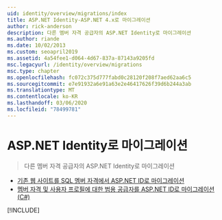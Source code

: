 ```yaml
---
uid: identity/overview/migrations/index
title: ASP.NET Identity-ASP.NET 4.x로 마이그레이션
author: rick-anderson
description: 다른 멤버 자격 공급자의 ASP.NET Identity로 마이그레이션
ms.author: riande
ms.date: 10/02/2013
ms.custom: seoapril2019
ms.assetid: 4a54fee1-d064-4d67-837a-87143a9205fd
msc.legacyurl: /identity/overview/migrations
msc.type: chapter
ms.openlocfilehash: fc072c375d777fabd0c28120f208f7aed62aa6c5
ms.sourcegitcommit: e7e91932a6e91a63e2e46417626f39d6b244a3ab
ms.translationtype: MT
ms.contentlocale: ko-KR
ms.lasthandoff: 03/06/2020
ms.locfileid: "78499781"
---
```

# <a name="migrating-to-aspnet-identity"></a>ASP.NET Identity로 마이그레이션

> 다른 멤버 자격 공급자의 ASP.NET Identity로 마이그레이션

- [기존 웹 사이트를 SQL 멤버 자격에서 ASP.NET ID로 마이그레이션](migrating-an-existing-website-from-sql-membership-to-aspnet-identity.md)
- [멤버 자격 및 사용자 프로필에 대한 범용 공급자를 ASP.NET ID로 마이그레이션(C#)](migrating-universal-provider-data-for-membership-and-user-profiles-to-aspnet-identity.md)

[!INCLUDE[](../../../includes/identity/alter-command-exception.md)]
